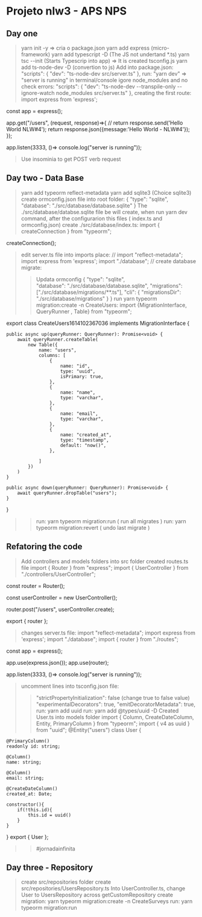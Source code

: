 # Projeto nlw3 - APS NPS
## Day one
> yarn init -y => cria o package.json
> yarn add express (micro-framework)
> yarn add typescript -D (The JS not undertand *.ts)
> yarn tsc --init (Starts Typescrip into app) => It is created tsconfig.js
> yarn add ts-node-dev -D (convertion to js)
> Add into package.json:
"scripts": {
    "dev": "ts-node-dev src/server.ts"
  },
> run: "yarn dev" => "server is running" in terminal/console
> igore node_modules and no check errors:
  "scripts": {
    "dev": "ts-node-dev --transpile-only --ignore-watch node_modules src/server.ts"
  },
> creating the first route:
import express from 'express';

const app = express();

app.get("/users", (request, response)=>{
    // return response.send('Hello World NLW#4');
    return response.json({message:'Hello World - NLW#4'});
});

app.listen(3333, ()=> console.log("server is running"));
> Use insominia to get POST verb request

## Day two - Data Base
> yarn add typeorm reflect-metadata
> yarn add sqlite3 (Choice sqlite3)
> create ormconfig.json file into root folder:
{
    "type": "sqlite",    
    "database": "./src/database/database.sqlite"
}
> The ./src/database/databse.sqlite file be will create, when run yarn dev command, after the configurarion this files ( index.ts and ormconfig.json)
> create ./src/database/index.ts:
import { createConnection } from "typeorm";

createConnection();
> edit server.ts file into imports place:
//
import "reflect-metadata";
import express from 'express';
import "./database";
//
> create database migrate:
>> Updata ormconfig 
{
    "type": "sqlite",    
    "database": "./src/database/database.sqlite",
    "migrations":["./src/database/migrations/**.ts"],
    "cli": {
        "migrationsDir": "./src/database/migrations"
    }
}
>> run yarn typeorm migration:create -n CreateUsers:
import {MigrationInterface, QueryRunner , Table} from "typeorm";

export class CreateUsers1614102367036 implements MigrationInterface {

    public async up(queryRunner: QueryRunner): Promise<void> {
        await queryRunner.createTable(
            new Table({
                name: "users",
                columns: [
                    {
                        name: "id",
                        type: "uuid",
                        isPrimary: true,
                    },
                    {
                        name: "name",
                        type: "varchar",
                    },
                    {
                        name: "email",
                        type: "varchar",
                    },
                    {
                        name: "created_at",
                        type: "timestamp",
                        default: "now()",
                    },

                ]
            })
        ) 
    }

    public async down(queryRunner: QueryRunner): Promise<void> {
        await queryRunner.dropTable("users");
    }

}
>> run: yarn typeorm migration:run ( run all migrates )
>> run: yarn typeorm migration:revert ( undo last migrate )

## Refatoring the code
> Add controllers and models folders into src folder
> created routes.ts file
import { Router } from "express";
import { UserController } from "./controllers/UserController";

const router = Router();

const userController = new UserController();

router.post("/users", userController.create);

export { router };

> changes server.ts file:
import "reflect-metadata";
import express from 'express';
import "./database";
import { router } from "./routes";

const app = express();

app.use(express.json());
app.use(router);

app.listen(3333, ()=> console.log("server is running"));

> uncomment  lines into tsconfig.json file:
>> "strictPropertyInitialization": false (change true to false value)
>> "experimentalDecorators": true,
>> "emitDecoratorMetadata": true,
> run: yarn add uuid
> run: yarn add @types/uuid -D
> Created User.ts into models folder
import { Column, CreateDateColumn, Entity, PrimaryColumn } from "typeorm";
import { v4 as uuid } from "uuid";
@Entity("users")
class User {

    @PrimaryColumn()
    readonly id: string;

    @Column()
    name: string;

    @Column()
    email: string;

    @CreateDateColumn()
    created_at: Date;

    constructor(){
        if(!this.id){
            this.id = uuid()
        }
    }
}
export { User };

>> #jornadainfinita

## Day three - Repository
> create src/repositories folder
> create src/repositories/UsersRepository.ts
> Into UserController.ts, change User to UsersRepository across getCustomRepository
> create migration: yarn typeorm migration:create -n CreateSurveys
> run:  yarn typeorm migration:run




